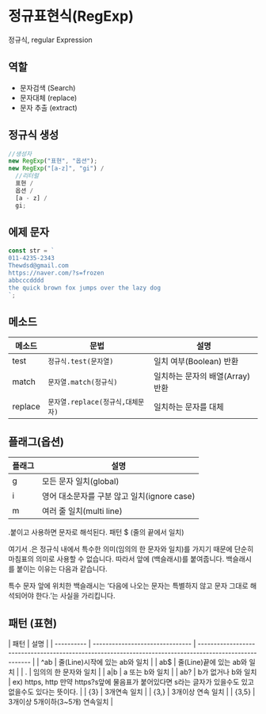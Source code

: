 # 정규표현식(RegExp)

정규식, regular Expression

## 역할

- 문자검색 (Search)
- 문자대체 (replace)
- 문자 추출 (extract)

## 정규식 생성

```js
//생성자
new RegExp("표현", "옵션");
new RegExp("[a-z]", "gi") /
  //리터럴
  표현 /
  옵션 /
  [a - z] /
  gi;
```

## 에제 문자

```js
const str = `
011-4235-2343
Thewdsd@gmail.com
https://naver.com/?s=frozen
abbcccdddd
the quick brown fox jumps over the lazy dog
`;
```

## 메소드

| 메소드  | 문법                              | 설명                            |
| ------- | --------------------------------- | ------------------------------- |
| test    | `정규식.test(문자열)`             | 일치 여부(Boolean) 반환         |
| match   | `문자열.match(정규식)`            | 일치하는 문자의 배열(Array)반환 |
| replace | `문자열.replace(정규식,대체문자)` | 일치하는 문자를 대체            |

## 플래그(옵션)

| 플래그 | 설명                                        |
| ------ | ------------------------------------------- |
| g      | 모든 문자 일치(global)                      |
| i      | 영어 대소문자를 구분 않고 일치(ignore case) |
| m      | 여러 줄 일치(multi line)                    |

\.붙이고 사용하면 문자로 해석된다.
패턴 $ (줄의 끝에서 일치)

여기서 .은 정규식 내에서 특수한 의미(임의의 한 문자와 일치)를 가지기 때문에 단순히 마침표의 의미로 사용할 수 없습니다.
따라서 앞에 \(백슬래시)를 붙여줍니다.
백슬래시를 붙이는 이유는 다음과 같습니다.

특수 문자 앞에 위치한 백슬래시는 ‘다음에 나오는 문자는 특별하지 않고 문자 그대로 해석되어야 한다.’는 사실을 가리킵니다.

## 패턴 (표현)

| 패턴       | 설명                            |
| ---------- | ------------------------------- | ------------------------------------------------------------------------------------------------------- |
| ^ab        | 줄(Line)시작에 있는 ab와 일치   |
| ab$        | 줄(Line)끝에 있는 ab와 일치     |
| .          | 임의의 한 문자와 일치           |
| a&verbar;b | a 또는 b와 일치                 |
| ab?        | b가 없거나 b와 일치             | ex) https, http 만약 https?s앞에 물음표가 붙어있다면 s라는 글자가 있을수도 있고 없을수도 있다는 뜻이다. |
| {3}        | 3개연속 일치                    |
| {3,}       | 3개이상 연속 일치               |
| {3,5}      | 3개이상 5개이하(3~5개) 연속일치 |
